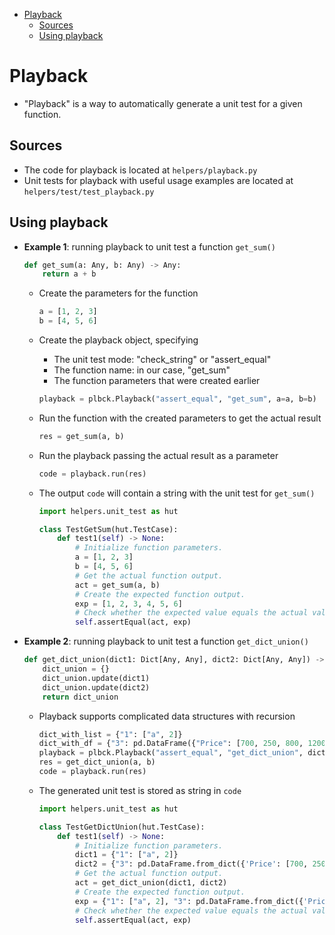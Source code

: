 <!--ts-->
   * [Playback](#playback)
      * [Sources](#sources)
      * [Using playback](#using-playback)



<!--te-->

# Playback

- "Playback" is a way to automatically generate a unit test for a given
  function.

## Sources

- The code for playback is located at `helpers/playback.py`
- Unit tests for playback with useful usage examples are located at
  `helpers/test/test_playback.py`

## Using playback

- **Example 1**: running playback to unit test a function `get_sum()`

  ```python
  def get_sum(a: Any, b: Any) -> Any:
      return a + b
  ```
  - Create the parameters for the function
    ```python
    a = [1, 2, 3]
    b = [4, 5, 6]
    ```
  - Create the playback object, specifying
    - The unit test mode: "check_string" or "assert_equal"
    - The function name: in our case, "get_sum"
    - The function parameters that were created earlier
    ```python
    playback = plbck.Playback("assert_equal", "get_sum", a=a, b=b)
    ```
  - Run the function with the created parameters to get the actual result
    ```python
    res = get_sum(a, b)
    ```
  - Run the playback passing the actual result as a parameter
    ```python
    code = playback.run(res)
    ```
  - The output `code` will contain a string with the unit test for `get_sum()`

    ```python
    import helpers.unit_test as hut

    class TestGetSum(hut.TestCase):
        def test1(self) -> None:
            # Initialize function parameters.
            a = [1, 2, 3]
            b = [4, 5, 6]
            # Get the actual function output.
            act = get_sum(a, b)
            # Create the expected function output.
            exp = [1, 2, 3, 4, 5, 6]
            # Check whether the expected value equals the actual value.
            self.assertEqual(act, exp)
    ```

- **Example 2**: running playback to unit test a function `get_dict_union()`

  ```python
  def get_dict_union(dict1: Dict[Any, Any], dict2: Dict[Any, Any]) -> Any:
      dict_union = {}
      dict_union.update(dict1)
      dict_union.update(dict2)
      return dict_union
  ```
  - Playback supports complicated data structures with recursion
    ```python
    dict_with_list = {"1": ["a", 2]}
    dict_with_df = {"3": pd.DataFrame({"Price": [700, 250, 800, 1200]}), "4": {"5": 6}}
    playback = plbck.Playback("assert_equal", "get_dict_union", dict1=dict_with_list, dict2=dict_with_df)
    res = get_dict_union(a, b)
    code = playback.run(res)
    ```
  - The generated unit test is stored as string in `code`

    ```python
    import helpers.unit_test as hut

    class TestGetDictUnion(hut.TestCase):
        def test1(self) -> None:
            # Initialize function parameters.
            dict1 = {"1": ["a", 2]}
            dict2 = {"3": pd.DataFrame.from_dict({'Price': [700, 250, 800, 1200]}), "4": {"5": 6}}
            # Get the actual function output.
            act = get_dict_union(dict1, dict2)
            # Create the expected function output.
            exp = {"1": ["a", 2], "3": pd.DataFrame.from_dict({'Price': [700, 250, 800, 1200]}), "4": {"5": 6}}
            # Check whether the expected value equals the actual value.
            self.assertEqual(act, exp)
    ```